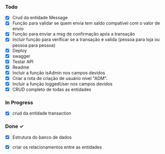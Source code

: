 ### Todo

- [x] Crud da entidade Message
- [x] Função para validar se quem envia tem saldo compatível com o valor de envio
- [x] Função para enviar a msg de confirmação após a transação
- [x] Incluir função para verificar se a transação é valida (pessoa para loja ou pessoa para pessoa)
- [x] Deploy
- [x] swagger
- [x] Testar API
- [x] Readme
- [x] Incluir a função isAdmin nos campos devidos
- [x] Criar a rota de criação de usuário nível "ADM".
- [x] Incluir a função loggedUser nos campos devidos
- [x] CRUD completo de todas as entidades

### In Progress

- [x] crud da entidade transaction

### Done ✓

- [x] Estrutura do banco de dados
- [x] criar os relacionamentos entre as entidades




